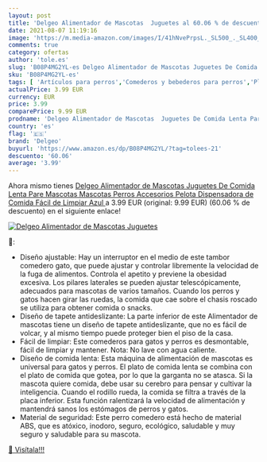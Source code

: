 ```yaml
---
layout: post
title: 'Delgeo Alimentador de Mascotas  Juguetes al 60.06 % de descuento'
date: 2021-08-07 11:19:16
image: 'https://m.media-amazon.com/images/I/41hNvePrpsL._SL500_._SL400_.jpg'
comments: true
category: ofertas
author: 'tole.es'
slug: 'B08P4MG2YL-es Delgeo Alimentador de Mascotas Juguetes De Comida Lenta...'
sku: 'B08P4MG2YL-es'
tags: [ 'Artículos para perros','Comederos y bebederos para perros','Platos para perros','Productos para mascotas','delgeo','juguetes', ]
actualPrice: 3.99 EUR
currency: EUR
price: 3.99
comparePrice: 9.99 EUR
prodname: 'Delgeo Alimentador de Mascotas  Juguetes De Comida Lenta Pare Mascotas  Mascotas Perros Accesorios Pelota Dispensadora de Comida Fácil de Limpiar  Azul '
country: 'es'
flag: '🇪🇸'
brand: 'Delgeo'
buyurl: 'https://www.amazon.es/dp/B08P4MG2YL/?tag=tolees-21'
descuento: '60.06'
average: '3.99'
---
```


Ahora mismo tienes [Delgeo Alimentador de Mascotas  Juguetes De Comida Lenta Pare Mascotas  Mascotas Perros Accesorios Pelota Dispensadora de Comida Fácil de Limpiar  Azul ](https://www.amazon.es/dp/B08P4MG2YL/?tag=tolees-21) a 3.99 EUR (original: 9.99 EUR) (60.06 %  de descuento) en el siguiente enlace!

[![Delgeo Alimentador de Mascotas  Juguetes](https://m.media-amazon.com/images/I/41hNvePrpsL._SL500_._SL400_.jpg)](https://www.amazon.es/dp/B08P4MG2YL/?tag=tolees-21)

🔎:

- Diseño ajustable: Hay un interruptor en el medio de este tambor comedero gato, que puede ajustar y controlar libremente la velocidad de la fuga de alimentos. Controla el apetito y previene la obesidad excesiva. Los pilares laterales se pueden ajustar telescópicamente, adecuados para mascotas de varios tamaños. Cuando los perros y gatos hacen girar las ruedas, la comida que cae sobre el chasis roscado se utiliza para obtener comida o snacks.
- Diseño de tapete antideslizante: La parte inferior de este Alimentador de mascotas tiene un diseño de tapete antideslizante, que no es fácil de volcar, y al mismo tiempo puede proteger bien el piso de la casa.
- Fácil de limpiar: Este comederos para gatos y perros es desmontable, fácil de limpiar y mantener. Nota: No lave con agua caliente.
- Diseño de comida lenta: Esta máquina de alimentación de mascotas es universal para gatos y perros. El plato de comida lenta se combina con el plato de comida que gotea, por lo que la garganta no se atasca. Si la mascota quiere comida, debe usar su cerebro para pensar y cultivar la inteligencia. Cuando el rodillo rueda, la comida se filtra a través de la placa inferior. Esta función ralentizará la velocidad de alimentación y mantendrá sanos los estómagos de perros y gatos.
- Material de seguridad: Este perro comedero está hecho de material ABS, que es atóxico, inodoro, seguro, ecológico, saludable y muy seguro y saludable para su mascota.

[🛒 Visítala!!!](https://www.amazon.es/dp/B08P4MG2YL/?tag=tolees-21)
